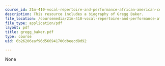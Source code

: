 ```yaml
---
course_id: 21m-410-vocal-repertoire-and-performance-african-american-composers-spring-2005
description: This resource includes a biography of Gregg Baker.
file_location: /coursemedia/21m-410-vocal-repertoire-and-performance-african-american-composers-spring-2005/6b26206eaf96d566941700dbeecd8d92_gregg_baker.pdf
file_type: application/pdf
layout: pdf
title: gregg_baker.pdf
type: course
uid: 6b26206eaf96d566941700dbeecd8d92

---
```

None